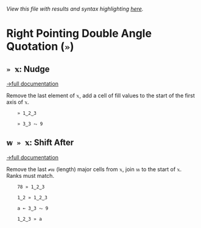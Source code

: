 *View this file with results and syntax highlighting [here](https://saltytine.github.io/BQN/help/shiftafter.html).*

# Right Pointing Double Angle Quotation (`»`)

## `» 𝕩`: Nudge
[→full documentation](../doc/shift.md)

Remove the last element of `𝕩`, add a cell of fill values to the start of the first axis of `𝕩`.

        » 1‿2‿3

        » 3‿3 ⥊ 9



## `𝕨 » 𝕩`: Shift After
[→full documentation](../doc/shift.md)

Remove the last `≠𝕨` (length) major cells from `𝕩`, join `𝕨` to the start of `𝕩`. Ranks must match.

        78 » 1‿2‿3

        1‿2 » 1‿2‿3

        a ← 3‿3 ⥊ 9

        1‿2‿3 » a
